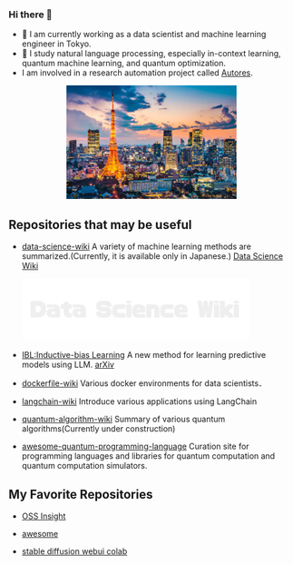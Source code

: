 ### Hi there 👋

- 🔭 I am currently working as a data scientist and machine learning engineer in Tokyo.
- 🌱 I study natural language processing, especially in-context learning, quantum machine learning, and quantum optimization.
- I am involved in a research automation project called [Autores](https://sites.google.com/view/automated-research/home?authuser=0).

<div style="text-align:center;">
    <img src="image/tokyo_yakei.png" alt="logo" width="300" />
</div>

## Repositories that may be useful
- [data-science-wiki](https://github.com/fuyu-quant/data-science-wiki)
  A variety of machine learning methods are summarized.(Currently, it is available only in Japanese.)
  [Data Science Wiki](https://www.data-science-wiki.net/)

  <a href="https://www.data-science-wiki.net/">
  <img src="image/dswiki.png" alt="Data Science Wiki" width="400"/></a>

- [IBL:Inductive-bias Learning](https://github.com/fuyu-quant/IBLM)
  A new method for learning predictive models using LLM.
  [arXiv](https://arxiv.org/abs/2308.09890)

- [dockerfile-wiki](https://github.com/fuyu-quant/dockerfile-wiki)
  Various docker environments for data scientists．

- [langchain-wiki](https://github.com/fuyu-quant/langchain-wiki)
  Introduce various applications using LangChain

- [quantum-algorithm-wiki](https://github.com/fuyu-quant/quantum-algorithm-wiki)
  Summary of various quantum algorithms(Currently under construction)

- [awesome-quantum-programming-language](https://github.com/fuyu-quant/awesome-quantum-programming-languages)
  Curation site for programming languages and libraries for quantum computation and quantum computation simulators.


## My Favorite Repositories
- [OSS Insight](https://ossinsight.io/collections/)

- [awesome](https://github.com/sindresorhus/awesome)

- [stable diffusion webui colab](https://github.com/camenduru/stable-diffusion-webui-colab)



